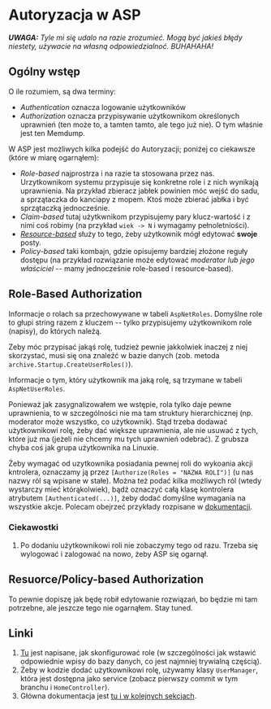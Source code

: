 ﻿# Autoryzacja w ASP

_**UWAGA:** Tyle mi się udalo na razie zrozumieć. Mogą być jakieś błędy niestety, używacie na własną odpowiedzialnoć. BUHAHAHA!_

## Ogólny wstęp

O ile rozumiem, są dwa terminy:
- *Authentication* oznacza logowanie użytkowników 
- *Authorization* oznacza przypisywanie użytkownikom określonych uprawnień (ten może to, a tamten tamto, ale tego już nie). O tym właśnie jest ten Memdump.

W ASP jest możliwych kilka podejść do Autoryzacji; poniżej co ciekawsze (które w miarę ogarnąłem):
- *Role-based* najprostrza i na razie ta stosowana przez nas. Urzytkownikom systemu przypisuje się konkretne role i z nich wynikają uprawnienia. Na przykład zbieracz jabłek powinien móc wejść do sadu, a sprzątaczka do kanciapy z mopem. Ktoś może zbierać jabłka i być sprzątaczką jednocześnie.
- *Claim-based* tutaj użytkwnikom przypisujemy pary klucz-wartość i z nimi coś robimy (na przykład `wiek -> N` i wymagamy pełnoletniości).
- [*Resource-based*](https://docs.microsoft.com/en-us/aspnet/core/security/authorization/resourcebased?view=aspnetcore-2.1) służy to tego, żeby użytkownik mógł edytować __swoje__ posty.
- *Policy-based* taki kombajn, gdzie opisujemy bardziej złożone reguły dostępu (na przykład rozwiązanie może edytować *moderator lub jego właściciel* -- mamy jednocześnie role-based i resource-based).


## Role-Based Authorization

Informacje o rolach sa przechowywane w tabeli `AspNetRoles`. Domyślne role to głupi string razem z kluczem -- tylko przypisujemy użytkownikom role (napisy), do których należą.

Zeby móc przypisać jakąś rolę, tudzież pewnie jakkolwiek inaczej z niej skorzystać, musi się ona znaleźć w bazie danych (zob. metoda `archive.Startup.CreateUserRoles()`).

Informacje o tym, który użytkownik ma jaką rolę, są trzymane w tabeli `AspNetUserRoles`.

Ponieważ jak zasygnalizowałem we wstępie, rola tylko daje pewne uprawnienia, to w szczególności nie ma tam struktury hierarchicznej (np. moderator może wszystko, co użytkownik). Stąd trzeba dodawać użytkownikowi rolę, żeby dać większe uprawnienia, ale nie usuwać z tych, które już ma (jeżeli nie chcemy mu tych uprawnień odebrać). Z grubsza chyba coś jak grupa użytkownika na Linuxie.

Żeby wymagać od uzytkownika posiadania pewnej roli do wykoania akcji kntrolera, oznaczamy ją przez `[Authorize(Roles = "NAZWA ROLI")]` (u nas nazwy ról są wpisane w stałe). Można też podać kilka możliwych ról (wtedy wystarczy mieć którąkolwiek), bądź oznaczyć całą klasę kontrolera atrybutem `[Authenticated(...)]`, żeby dodać domyślne wymagania na wszystkie akcje. Polecam obejrzeć przykłady rozpisane w [dokumentacji](https://docs.microsoft.com/en-us/aspnet/core/security/authorization/roles?view=aspnetcore-2.2#adding-role-checks).

### Ciekawostki

1. Po dodaniu użytkownikowi roli nie zobaczymy tego od razu. Trzeba się wylogować i zalogować na nowo, żeby ASP się ogarnął.

## Resuorce/Policy-based Authorization

To pewnie dopiszę jak będę robił edytowanie rozwiązań, bo będzie mi tam potrzebne, ale jeszcze tego nie ogarnąłem. Stay tuned.

## Linki

1. [Tu](https://social.technet.microsoft.com/wiki/contents/articles/51333.asp-net-core-2-0-getting-started-with-identity-and-role-management.aspx) jest napisane, jak skonfigurować role (w szczególności jak wstawić odpowiednie wpisy do bazy danych, co jest najmniej trywialną częścią).
2. Żeby w kodzie dodać użytkownikowi rolę, używamy klasy `UserManager`, która jest dostępna jako service (zobacz pierwszy commit w tym branchu i `HomeController`).
3. Główna dokumentacja jest [tu i w kolejnych sekcjach](https://docs.microsoft.com/en-us/aspnet/core/security/authorization/introduction?view=aspnetcore-2.2).